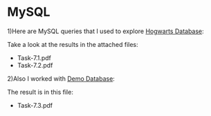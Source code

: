 # MySQL

1)Here are MySQL queries that I used to explore  <a href="https://drive.google.com/drive/u/3/folders/1MC0AttnmlAmugifFlX3hG6pssYZDqpPB "> Hogwarts Database</a>:

Take a look at the results in the attached files:
<ul>
  <li>Task-7.1.pdf</li>
  <li>Task-7.2.pdf</li>
</ul>

2)Also I worked with <a href="">Demo Database</a>:

The result is in this file:
<ul>
  <li>Task-7.3.pdf</li>
</ul>
